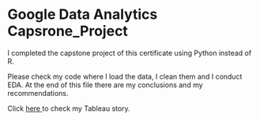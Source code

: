 <h1>Google Data Analytics Capsrone_Project
</h1>

<p> I completed the capstone project of this certificate using Python instead of R. </p>
<p> Please check my code where I load the data, I clean them and I conduct EDA. At the end of this file there are my conclusions and my recommendations. </p>
<p> Click <a href="https://public.tableau.com/app/profile/angelos/viz/Google_Data_Analystics_Capstone_Project/Story1"> here </a>  to check my Tableau story. </p>
